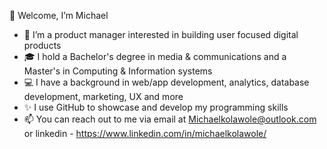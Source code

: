  👋 Welcome, I’m Michael 
- 👀 I’m a product manager interested in building user focused digital products
- 🎓 I hold a Bachelor's degree in media & communications and a Master's in Computing & Information systems
- 💻  I have a background in web/app development, analytics, database development, marketing, UX and more
- ✨ I use GitHub to showcase and develop my programming skills
- 📫 You can reach out to me via email at Michaelkolawole@outlook.com or linkedin - https://www.linkedin.com/in/michaelkolawole/

